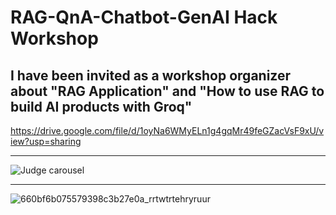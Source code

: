 # RAG-QnA-Chatbot-GenAI Hack Workshop
## I have been invited as a workshop organizer about "RAG Application" and "How to use RAG to build AI products with Groq"
https://drive.google.com/file/d/1oyNa6WMyELn1g4gqMr49feGZacVsF9xU/view?usp=sharing
__________________________________________________________________________________________________________________________

![Judge carousel](https://github.com/user-attachments/assets/061d346b-2dcc-4d01-abcf-bd2629539137)
__________________________________________________________________________________________________________________________
![660bf6b075579398c3b27e0a_rrtwtrtehryruur](https://github.com/user-attachments/assets/4108399a-614c-4d1a-b414-9b49d930ec22)

